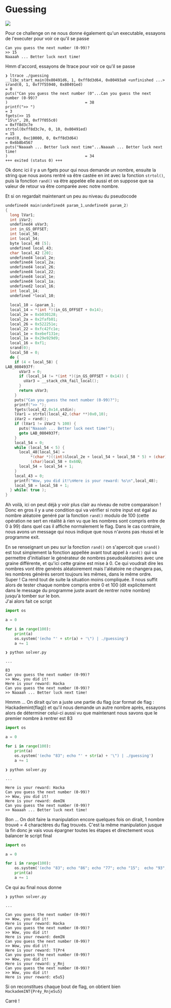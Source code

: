 # Guessing

![](img/Guessing.png)

Pour ce challenge on ne nous donne également qu'un executable, essayons de l'executer pour voir ce qu'il se passe

```
Can you guess the next number (0-99)?
>> 15
Naaaah ... Better luck next time!
```

Hmm d'accord, essayons de ltrace pour voir ce qu'il se passe

```
❯ ltrace ./guessing
__libc_start_main(0x80491d6, 1, 0xff8d3d64, 0x80493a0 <unfinished ...>
srand(0, 1, 0xf7f55940, 0x80491ed)                                           = 0
puts("Can you guess the next number (0"...Can you guess the next number (0-99)?
)                                  = 38
printf(">> ")                                                                = 3
fgets(>> 15
"15\n", 20, 0xf7f055c0)                                                = 0xff8d3c7e
strtol(0xff8d3c7e, 0, 10, 0x80491ed)                                         = 15
rand(0, 0xc10000, 0, 0xff8d3d64)                                             = 0x6b8b4567
puts("Naaaah ... Better luck next time"...Naaaah ... Better luck next time!
)                                  = 34
+++ exited (status 0) +++
```
Ok donc ici il y a un fgets pour qui nous demande un nombre, ensuite la string que nous avons rentré va être castée en int avec la fonction `strtol()`, puis la fonction `rand()` va être appelée elle aussi et on suppose que sa valeur de retour va être comparée avec notre nombre.

Et si on regardait maintenant un peu au niveau du pseudocode

```C
undefined4 main(undefined4 param_1,undefined4 param_2)
{
  long lVar1;
  int iVar2;
  undefined4 uVar3;
  int in_GS_OFFSET;
  int local_58;
  int local_54;
  byte local_48 [5];
  undefined local_43;
  char local_42 [20];
  undefined4 local_2e;
  undefined4 local_2a;
  undefined4 local_26;
  undefined4 local_22;
  undefined4 local_1e;
  undefined4 local_1a;
  undefined2 local_16;
  int local_14;
  undefined *local_10;
  
  local_10 = &param_1;
  local_14 = *(int *)(in_GS_OFFSET + 0x14);
  local_2e = 0xb030128;
  local_2a = 0x2fafb01;
  local_26 = 0x522251e;
  local_22 = 0xfc42fc1e;
  local_1e = 0xebef131e;
  local_1a = 0x29e929d9;
  local_16 = 0xf1;
  srand(0);
  local_58 = 0;
  do {
    if (4 < local_58) {
LAB_0804937f:
      uVar3 = 0;
      if (local_14 != *(int *)(in_GS_OFFSET + 0x14)) {
        uVar3 = __stack_chk_fail_local();
      }
      return uVar3;
    }
    puts("Can you guess the next number (0-99)?");
    printf(">> ");
    fgets(local_42,0x14,stdin);
    lVar1 = strtol(local_42,(char **)0x0,10);
    iVar2 = rand();
    if (lVar1 != iVar2 % 100) {
      puts("Naaaah ... Better luck next time!");
      goto LAB_0804937f;
    }
    local_54 = 0;
    while (local_54 < 5) {
      local_48[local_54] =
           *(char *)((int)&local_2e + local_54 + local_58 * 5) + (char)local_58 * '\n' ^
           (char)local_58 + 0x60U;
      local_54 = local_54 + 1;
    }
    local_43 = 0;
    printf("Wow, you did it!\nHere is your reward: %s\n",local_48);
    local_58 = local_58 + 1;
  } while( true );
}
```

Ah voilà, ici on peut déjà y voir plus clair au niveau de notre comparaison ! <br>
Donc en gros il y a une condition qui va vérifier si notre input est égal au nombre aléatoire genéré par la fonction `rand()` modulo de 100 (cette opération ne sert en réalité à rien vu que les nombres sont compris entre de 0 à 99) dans quel cas il affiche normalement le flag. Dans le cas contraire, nous avons un message qui nous indique que nous n'avons pas réussi et le programme exit.


En se renseignant un peu sur la fonction `rand()` on s'apercoit que `srand()` est tout simplement la fonction appellée avant tout appel à `rand()` qui va permettre d'initialiser le générateur de nombres pseudoaléatoires avec une graine différente, et qu'ici cette graine est mise à 0. Ce qui voudrait dire les nombres vont être genérés aléatoirement mais l'aléatoire ne changera pas, les nombres générés seront toujours les mêmes, dans le même ordre.<br>
Super ! Ca rend tout de suite la situation moins compliquée. Il nous suffit alors de tester chaque nombre compris entre 0 et 100 (dit explicitement dans le message du programme juste avant de rentrer notre nombre) jusqu'à tomber sur le bon.
<br>
J'ai alors fait ce script 

```py
import os

a = 0

for i in range(100):
	print(a)
    os.system('(echo "' + str(a) + '\") | ./guessing')
	a += 1
```

```
❯ python solver.py

...

83
Can you guess the next number (0-99)?
>> Wow, you did it!
Here is your reward: Hacka
Can you guess the next number (0-99)?
>> Naaaah ... Better luck next time!
```

Hmmm ... On dirait qu'on a juste une partie du flag (car format de flag : Hackademint{flag}) et qu'il nous demande un autre nombre après, essayons alors de déterminer celui-ci aussi vu que maintenant nous savons que le premier nombre à rentrer est 83

```py
import os

a = 0

for i in range(100):
	print(a)
	os.system('(echo "83"; echo "' + str(a) + '\") | ./guessing')
	a += 1
```

```
❯ python solver.py

...

Here is your reward: Hacka
Can you guess the next number (0-99)?
>> Wow, you did it!
Here is your reward: demIN
Can you guess the next number (0-99)?
>> Naaaah ... Better luck next time!
```

Bon ... On doit faire la manipulation encore quelques fois on dirait, 1 nombre trouvé = 4 charactères du flag trouvés. C'est la même manipulation jusque la fin donc je vais vous épargner toutes les étapes et directement vous balancer le script final

```py
import os

a = 0

for i in range(100):
	os.system('(echo "83"; echo "86"; echo "77"; echo "15";  echo "93"; echo "' + str(a) + '\") | ./guessing')
	print(a)
	a += 1
```
Ce qui au final nous donne

```
❯ python solver.py

...

Can you guess the next number (0-99)?
>> Wow, you did it!
Here is your reward: Hacka
Can you guess the next number (0-99)?
>> Wow, you did it!
Here is your reward: demIN
Can you guess the next number (0-99)?
>> Wow, you did it!
Here is your reward: T{Pr4
Can you guess the next number (0-99)?
>> Wow, you did it!
Here is your reward: y_Rnj
Can you guess the next number (0-99)?
>> Wow, you did it!
Here is your reward: e5u5}
```

Si on reconstitues chaque bout de flag, on obtient bien ``HackademINT{Pr4y_Rnje5u5}``

Carré !
